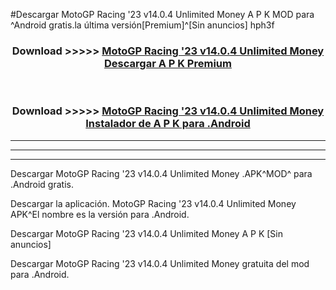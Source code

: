 #Descargar MotoGP Racing '23 v14.0.4 Unlimited Money  A P K MOD para ^Android gratis.la última versión[Premium]^[Sin anuncios] hph3f



<div align="center">
<h3>Download >>>>> <a href="https://es-web.web.app/?es= MotoGP Racing '23 v14.0.4 Unlimited Money ">MotoGP Racing '23 v14.0.4 Unlimited Money  Descargar A P K Premium</a></h3><br>

<h3>Download >>>>> <a href="https://es-web.web.app/?es= MotoGP Racing '23 v14.0.4 Unlimited Money ">MotoGP Racing '23 v14.0.4 Unlimited Money  Instalador de A P K para .Android</a></h3>
</div>


----------------------------------------------------------

----------------------------------------------------------

----------------------------------------------------------

Descargar MotoGP Racing '23 v14.0.4 Unlimited Money  .APK^MOD^ para .Android gratis.

Descargar la aplicación. MotoGP Racing '23 v14.0.4 Unlimited Money  APK^El nombre es la versión para .Android.

Descargar MotoGP Racing '23 v14.0.4 Unlimited Money  A P K [Sin anuncios]

Descargar MotoGP Racing '23 v14.0.4 Unlimited Money  gratuita del mod para .Android.